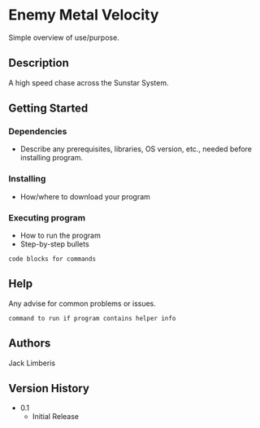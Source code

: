 # Enemy Metal Velocity

Simple overview of use/purpose.

## Description

A high speed chase across the Sunstar System.

## Getting Started

### Dependencies

* Describe any prerequisites, libraries, OS version, etc., needed before installing program.

### Installing

* How/where to download your program

### Executing program

* How to run the program
* Step-by-step bullets
```
code blocks for commands
```

## Help

Any advise for common problems or issues.
```
command to run if program contains helper info
```

## Authors

Jack Limberis

## Version History

* 0.1
    * Initial Release
